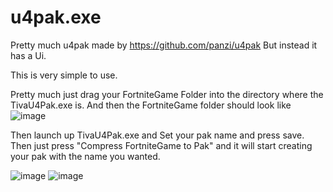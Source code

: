 # u4pak.exe
 
Pretty much u4pak made by https://github.com/panzi/u4pak 
But instead it has a Ui. 

This is very simple to use. 

Pretty much just drag your FortniteGame Folder into the directory where the TivaU4Pak.exe is.
And then the FortniteGame folder should look like 
![image](https://github.com/itztiva/u4pak.exe/assets/98614842/7e843ab9-aca5-4158-bce0-8e9b2dae5372)

Then launch up TivaU4Pak.exe and Set your pak name and press save. 
Then just press "Compress FortniteGame to Pak" and it will start creating your pak with the name you wanted.

![image](https://github.com/itztiva/u4pak.exe/assets/98614842/dfbb888e-d7a0-4f05-b148-7af83beb152a)  ![image](https://github.com/itztiva/u4pak.exe/assets/98614842/4b85dee0-27bc-46bc-86cf-53c15fcf3364)

